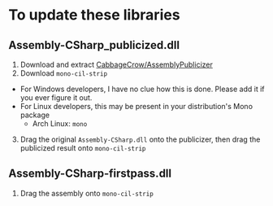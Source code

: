 # To update these libraries
## Assembly-CSharp_publicized.dll
1. Download and extract [CabbageCrow/AssemblyPublicizer](https://github.com/CabbageCrow/AssemblyPublicizer)
2. Download `mono-cil-strip`  
  - For Windows developers, I have no clue how this is done. Please add it if you ever figure it out.  
  - For Linux developers, this may be present in your distribution's Mono package  
    - Arch Linux: `mono`
3. Drag the original `Assembly-CSharp.dll` onto the publicizer, then drag the publicized result onto `mono-cil-strip`
## Assembly-CSharp-firstpass.dll
1. Drag the assembly onto `mono-cil-strip`
